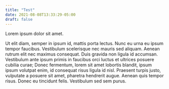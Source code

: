 ```yaml
---
title: "Test"
date: 2021-08-08T13:33:29-05:00
draft: false
---
```


Lorem ipsum dolor sit amet.

Ut elit diam, semper in ipsum id, mattis porta lectus. Nunc eu urna eu
ipsum tempor faucibus. Vestibulum scelerisque nec mauris sed
aliquam. Aenean rutrum elit nec maximus consequat. Duis gravida non
ligula id accumsan. Vestibulum ante ipsum primis in faucibus orci
luctus et ultrices posuere cubilia curae; Donec fermentum, lorem sit
amet lobortis blandit, ipsum ipsum volutpat enim, id consequat risus
ligula id nisl. Praesent turpis justo, vulputate a posuere sit amet,
pharetra hendrerit augue. Aenean quis tempor risus. Donec eu tincidunt
felis. Vestibulum sed sem purus.
